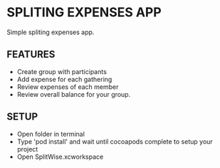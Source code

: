 # SPLITING EXPENSES APP

Simple spliting expenses app.

## FEATURES
- Create group with participants
- Add expense for each gathering
- Review expenses of each member 
- Review overall balance for your group.

## SETUP
- Open folder in terminal
- Type 'pod install' and wait until cocoapods complete to setup your project
- Open SplitWise.xcworkspace
